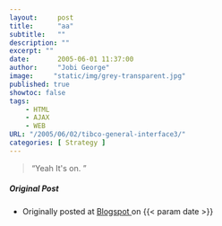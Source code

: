 ```yaml
---
layout:     post
title:      "aa"
subtitle:   ""
description: ""
excerpt: ""
date:       2005-06-01 11:37:00
author:     "Jobi George"
image:     "static/img/grey-transparent.jpg"
published: true
showtoc: false 
tags:
    - HTML
    - AJAX
    - WEB
URL: "/2005/06/02/tibco-general-interface3/"
categories: [ Strategy ]
---
```


> “Yeah It's on. ”



##### Original Post

* Originally posted at [ Blogspot ]( ) on {{< param date >}}


